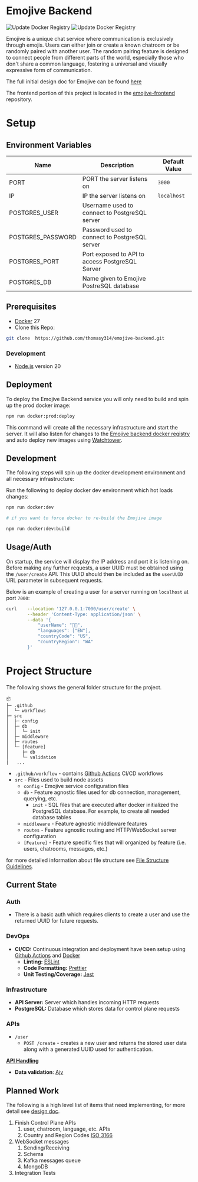 # Emojive Backend

![Update Docker Registry](https://github.com/thomasy314/emojive-backend/actions/workflows/node.js.yml/badge.svg)
![Update Docker Registry](https://github.com/thomasy314/emojive-backend/actions/workflows/docker-build-and-push.yml/badge.svg)

Emojive is a unique chat service where communication is exclusively through emojis. Users can either join or create a known chatroom or be randomly paired with another user. The random pairing feature is designed to connect people from different parts of the world, especially those who don't share a common language, fostering a universal and visually expressive form of communication.

The full initial design doc for Emojive can be found [here](https://orchid-raft-257.notion.site/Emojive-2b8af8f7d1d1465f9149a1baa3523b8e?pvs=4)

The frontend portion of this project is located in the [emojive-frontend](https://github.com/thomasy314/emojive-frontend) repository.

# Setup

## Environment Variables

| Name              | Description                                     | Default Value |
| ----------------- | ----------------------------------------------- | ------------- |
| PORT              | PORT the server listens on                      | `3000`        |
| IP                | IP the server listens on                        | `localhost`   |
| POSTGRES_USER     | Username used to connect to PostgreSQL server   |               |
| POSTGRES_PASSWORD | Password used to connect to PostgreSQL server   |               |
| POSTGRES_PORT     | Port exposed to API to access PostgreSQL Server |               |
| POSTGRES_DB       | Name given to Emojive PostreSQL database        |               |

## Prerequisites

- [Docker](https://docs.docker.com/engine/install/) 27
- Clone this Repo:

```bash
git clone  https://github.com/thomasy314/emojive-backend.git
```

### Development

- [Node.js](https://nodejs.org/en/) version 20

## Deployment

To deploy the Emojive Backend service you will only need to build and spin up the prod docker image:

```bash
npm run docker:prod:deploy
```

This command will create all the necessary infrastructure and start the server. It will also listen for changes to the [Emojive backend docker registry](https://hub.docker.com/repository/docker/thomasy314/emojive-backend/general) and auto deploy new images using [Watchtower](https://hub.docker.com/repository/docker/thomasy314/emojive-backend/general).

## Development

The following steps will spin up the docker development environment and all necessary infrastructure:

Run the following to deploy docker dev environment which hot loads changes:

```bash
npm run docker:dev

# if you want to force docker to re-build the Emojive image

npm run docker:dev:build
```

## Usage/Auth

On startup, the service will display the IP address and port it is listening on. Before making any further requests, a user UUID must be obtained using the `/user/create` API. This UUID should then be included as the `userUUID` URL parameter in subsequent requests.

Below is an example of creating a user for a server running on `localhost` at port `7000`:

```bash
curl    --location '127.0.0.1:7000/user/create' \
        --header 'Content-Type: application/json' \
        --data '{
            "userName": "👨‍🍳",
            "languages": ["EN"],
            "countryCode": "US",
            "countryRegion": "WA"
        }'
```

# Project Structure

The following shows the general folder structure for the project.

```
📦
├─ .github
│  └─ workflows
├─ src
│  ├─ config
│  ├─ db
│  │  └─ init
│  ├─ middleware
│  ├─ routes
│  └─ [feature]
│     ├─ db
│     └─ validation
|   ...
```

- `.github/workflow` - contains [Github Actions](https://docs.github.com/en/actions) CI/CD workflows
- `src` - Files used to build node assets
  - `config` - Emojive service configuration files
  - `db` - Feature agnostic files used for db connection, management, querying, etc.
    - `init` - SQL files that are executed after docker initialized the PostgreSQL database. For example, to create all needed database tables
  - `middleware` - Feature agnostic middleware features
  - `routes` - Feature agnostic routing and HTTP/WebSocket server configuration
  - `[Feature]` - Feature specific files that will organized by feature (i.e. users, chatrooms, messages, etc.)

for more detailed information about file structure see [File Structure Guidelines](docs/file-structure-guidelines.md).

## Current State

### Auth

- There is a basic auth which requires clients to create a user and use the returned UUID for future requests.

### DevOps

- **CI/CD:** Continuous integration and deployment have been setup using [Github Actions](https://docs.github.com/en/actions) and [Docker](https://www.docker.com/)
  - **Linting:** [ESLint](https://eslint.org/)
  - **Code Formatting:** [Prettier](https://prettier.io/)
  - **Unit Testing/Coverage:** [Jest](https://jestjs.io/)

### Infrastructure

- **API Server:** Server which handles incoming HTTP requests
- **PostgreSQL:** Database which stores data for control plane requests

### APIs

- `/user`
  - `POST /create` - creates a new user and returns the stored user data along with a generated UUID used for authentication.

<u>**API Handling**</u>

- **Data validation**: [Ajv](https://ajv.js.org/)

## Planned Work

The following is a high level list of items that need implementing, for more detail see [design doc](https://orchid-raft-257.notion.site/Emojive-2b8af8f7d1d1465f9149a1baa3523b8e?pvs=4).

1. Finish Control Plane APIs
   1. user, chatroom, language, etc. APIs
   1. Country and Region Codes [ISO 3166](https://www.iso.org/iso-3166-country-codes.html)
1. WebSocket messages
   1. Sending/Receiving
   1. Schema
   1. Kafka messages queue
   1. MongoDB
1. Integration Tests
